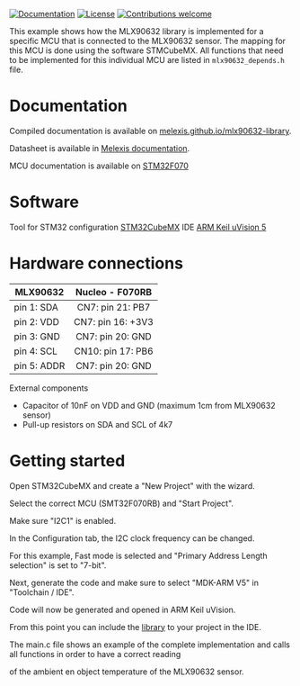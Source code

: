 [![Documentation](https://img.shields.io/badge/Documentation-published-brightgreen.svg)](https://melexis.github.io/mlx90632-library/)
[![License](https://img.shields.io/badge/License-Apache%202.0-blue.svg)](http://www.apache.org/licenses/LICENSE-2.0)
[![Contributions welcome](https://img.shields.io/badge/contributions-welcome-brightgreen.svg?style=flat)](https://github.com/melexis/mlx90632-example/issues)

This example shows how the MLX90632 library is implemented for a specific MCU that is connected to the MLX90632 sensor. 
The mapping for this MCU is done using the software STMCubeMX. 
All functions that need to be implemented for this individual MCU are listed in `mlx90632_depends.h` file.

# Documentation
Compiled documentation is available on [melexis.github.io/mlx90632-library](https://melexis.github.io/mlx90632-library/).

Datasheet is available in [Melexis documentation](https://www.melexis.com/en/documents/documentation/datasheets/datasheet-mlx90632).

MCU documentation is available on [STM32F070](http://www.st.com/content/st_com/en/products/evaluation-tools/product-evaluation-tools/mcu-eval-tools/stm32-mcu-eval-tools/stm32-mcu-nucleo/nucleo-f070rb.html)

# Software
Tool for STM32 configuration [STM32CubeMX](http://www.st.com/content/st_com/en/products/development-tools/software-development-tools/stm32-software-development-tools/stm32-configurators-and-code-generators/stm32cubemx.html)
IDE [ARM Keil uVision 5](https://www.keil.com/demo/eval/arm.htm)

# Hardware connections
| MLX90632        | Nucleo - F070RB        |
| --------------- |:----------------------:| 
| pin 1: SDA      | CN7:  pin 21: PB7      | 
| pin 2: VDD      | CN7:  pin 16: +3V3     |
| pin 3: GND      | CN7:  pin 20: GND      |
| pin 4: SCL      | CN10: pin 17: PB6      |
| pin 5: ADDR     | CN7:  pin 20: GND      |

External components
- Capacitor of 10nF on VDD and GND (maximum 1cm from MLX90632 sensor)
- Pull-up resistors on SDA and SCL of 4k7

# Getting started
Open STM32CubeMX and create a "New Project" with the wizard.

Select the correct MCU (SMT32F070RB) and "Start Project".

Make sure "I2C1" is enabled.

In the Configuration tab, the I2C clock frequency can be changed.

For this example, Fast mode is selected and "Primary Address Length selection" is set to "7-bit".

Next, generate the code and make sure to select "MDK-ARM V5" in "Toolchain / IDE".

Code will now be generated and opened in ARM Keil uVision.


From this point you can include the [library](https://github.com/melexis/mlx90632-library) to your project in the IDE.

The main.c file shows an example of the complete implementation and calls all functions in order to have a correct reading

of the ambient en object temperature of the MLX90632 sensor.

